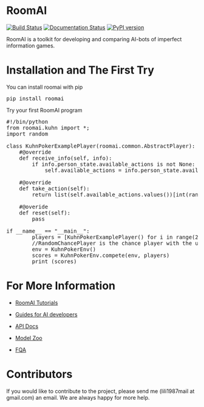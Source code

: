 # RoomAI

[![Build Status](https://travis-ci.org/roomai/RoomAI.svg?branch=master)](https://travis-ci.org/roomai/RoomAI.svg?branch=master)
[![Documentation Status](https://readthedocs.org/projects/roomai/badge/?version=latest)](http://roomai.readthedocs.io/en/latest/?badge=latest)
[![PyPI version](https://badge.fury.io/py/roomai.svg)](https://pypi.python.org/pypi/roomai)



RoomAI is a toolkit for developing and comparing AI-bots of imperfect information games.



# Installation and The First Try

You can install roomai with pip

<pre>
pip install roomai
</pre>

Try your first RoomAI program


<pre>
#!/bin/python
from roomai.kuhn import *;
import random

class KuhnPokerExamplePlayer(roomai.common.AbstractPlayer):
    #@override
    def receive_info(self, info):
        if info.person_state.available_actions is not None:
            self.available_actions = info.person_state.available_actions
            
    #@override
    def take_action(self):
        return list(self.available_actions.values())[int(random.random() * len(self.available_actions))]
        
    #@overide
    def reset(self):
        pass

if __name__ == "__main__":
        players = [KuhnPokerExamplePlayer() for i in range(2)] + [roomai.common.RandomPlayerChance()]
        //RandomChancePlayer is the chance player with the uniform distribution over every output
        env = KuhnPokerEnv()
        scores = KuhnPokerEnv.compete(env, players)
        print (scores)
</pre>



# For More Information

 - [RoomAI Tutorials](docs/document/tutorials.md)
 
 - [Guides for AI developers](docs/document/guides.md)
 
 - [API Docs](http://roomai.readthedocs.io/en/latest/?badge=latest)
 
 - [Model Zoo](docs/document/model_zoo.md)
 
 - [FQA](docs/document/fqa.md)
 


# Contributors

If you would like to contribute to the project, please send me (lili1987mail at gmail.com) an email. We are always happy for more help.
